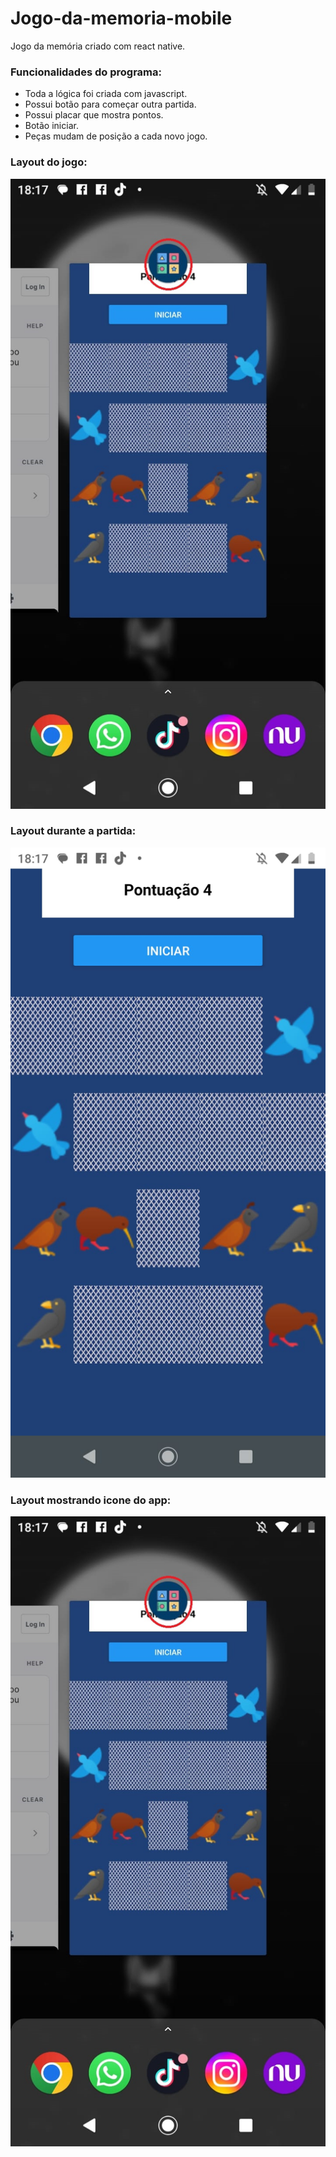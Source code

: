 # Jogo-da-memoria-mobile
Jogo da memória criado com react native.

### Funcionalidades do programa:
* Toda a lógica foi criada com javascript.
* Possui botão para começar outra partida.
* Possui placar que mostra pontos.
* Botão iniciar.
* Peças mudam de posição a cada novo jogo.



### Layout do jogo:
![Imagem aviso](https://github.com/LuizEduardodeLima/Jogo-da-memoria-mobile/blob/main/assets/icone.jpeg)

### Layout durante a partida:
![Imagem aviso](https://github.com/LuizEduardodeLima/Jogo-da-memoria-mobile/blob/main/assets/jogando.jpeg)

### Layout mostrando icone do app:
![Imagem aviso](https://github.com/LuizEduardodeLima/Jogo-da-memoria-mobile/blob/main/assets/icone.jpeg)
